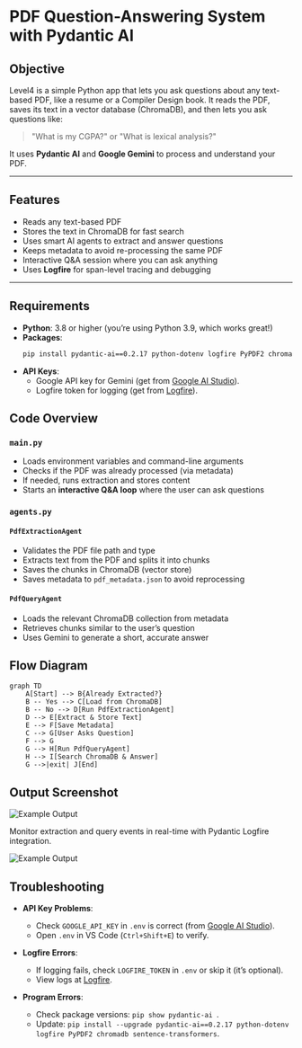 #  PDF Question-Answering System with Pydantic AI

##  Objective
Level4 is a simple Python app that lets you ask questions about any text-based PDF, like a resume or a Compiler Design book. It reads the PDF, saves its text in a vector database (ChromaDB), and then lets you ask questions like:

> "What is my CGPA?" or "What is lexical analysis?"

It uses **Pydantic AI** and **Google Gemini** to process and understand your PDF.

---


##  Features

-  Reads any text-based PDF
-  Stores the text in ChromaDB for fast search
-  Uses smart AI agents to extract and answer questions
-  Keeps metadata to avoid re-processing the same PDF
-  Interactive Q&A session where you can ask anything
-  Uses **Logfire** for span-level tracing and debugging

---


##  Requirements
- **Python**: 3.8 or higher (you’re using Python 3.9, which works great!)
- **Packages**:
  ```bash
  pip install pydantic-ai==0.2.17 python-dotenv logfire PyPDF2 chromadb sentence-transformers
  ```
- **API Keys**:
  - Google API key for Gemini (get from [Google AI Studio](https://aistudio.google.com/)).
  - Logfire token for logging (get from [Logfire](https://pydantic.dev/logfire)).


##  Code Overview

### `main.py`

- Loads environment variables and command-line arguments
- Checks if the PDF was already processed (via metadata)
- If needed, runs extraction and stores content
- Starts an **interactive Q&A loop** where the user can ask questions

### `agents.py`

#### `PdfExtractionAgent`

- Validates the PDF file path and type
- Extracts text from the PDF and splits it into chunks 
- Saves the chunks in ChromaDB (vector store)
- Saves metadata to `pdf_metadata.json` to avoid reprocessing

#### `PdfQueryAgent`

- Loads the relevant ChromaDB collection from metadata
- Retrieves chunks similar to the user’s question
- Uses Gemini to generate a short, accurate answer 


## Flow Diagram

```mermaid
graph TD
    A[Start] --> B{Already Extracted?}
    B -- Yes --> C[Load from ChromaDB]
    B -- No --> D[Run PdfExtractionAgent]
    D --> E[Extract & Store Text]
    E --> F[Save Metadata]
    C --> G[User Asks Question]
    F --> G
    G --> H[Run PdfQueryAgent]
    H --> I[Search ChromaDB & Answer]
    G -->|exit| J[End]
```

## Output Screenshot 


![Example Output](https://github.com/triptyy/Assigment_Pydyantic/blob/ff5bd4b757fee32268e81b6ee427fbf7b19c0802/assests/L4_O1.png)

Monitor extraction and query events in real-time with Pydantic Logfire integration.

![Example Output](https://github.com/triptyy/Assigment_Pydyantic/blob/ff5bd4b757fee32268e81b6ee427fbf7b19c0802/assests/L4_O2.png)



##  Troubleshooting
- **API Key Problems**:
  - Check `GOOGLE_API_KEY` in `.env` is correct (from [Google AI Studio](https://aistudio.google.com/)).
  - Open `.env` in VS Code (`Ctrl+Shift+E`) to verify.

- **Logfire Errors**:
  - If logging fails, check `LOGFIRE_TOKEN` in `.env` or skip it (it’s optional).
  - View logs at [Logfire](https://pydantic.dev/logfire).

- **Program Errors**:
  - Check package versions: `pip show pydantic-ai `.
  - Update: `pip install --upgrade pydantic-ai==0.2.17 python-dotenv logfire PyPDF2 chromadb sentence-transformers`.




